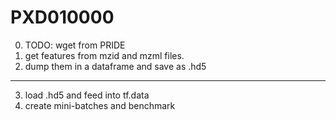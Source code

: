 # PXD010000

0. TODO: wget from PRIDE 
1. get features from mzid and mzml files.
2. dump them in a dataframe and save as .hd5
--- 
3. load .hd5 and feed into tf.data
4. create mini-batches and benchmark

